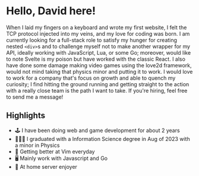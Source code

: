 # Hello, David here!
When I laid my fingers on a keyboard and wrote my first website, I felt the TCP protocol injected into my veins, and my love for coding was born. I am currently looking for a full-stack role to satisfy my hunger for creating nested `<div>`s
and to challenge myself not to make another wrapper for my API, ideally working with JavaScript, Lua, or some Go; moreover, would like to note Svelte is my poison but have worked with the classic React. I also have done some damage making video games using the love2d framework, would not mind taking that physics minor and putting it to work. I would love to work for a company that's focus on growth and able to quench my curiosity; I find hitting the ground running and getting straight to the action with a really close team is the path I want to take. If you're hiring, feel free to send me a message!
## Highlights
- 🕹️ I have been doing web and game development for about 2 years
- 🧑🏻‍🎓 I graduated with a Information Science degree in Aug of 2023 with a minor in Physics
- 🚀 Getting better at Vim everyday
- 🖥️ Mainly work with Javascript and Go 
- 📡 At home server enjoyer 
